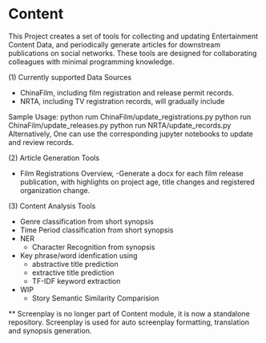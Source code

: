 # Content

This Project creates a set of tools for collecting and updating Entertainment Content Data, and periodically generate articles for downstream publications on social networks. These tools are designed for collaborating colleagues with minimal programming knowledge.

(1) Currently supported Data Sources
  - ChinaFilm, including film registration and release permit records.
  - NRTA, including TV registration records, will gradually include
  
  Sample Usage: python rum ChinaFilm/update_registrations.py
                python run ChinaFilm/update_releases.py
                python run NRTA/update_records.py
  Alternatively, One can use the corresponding jupyter notebooks to update and review records.

(2) Article Generation Tools
  - Film Registrations Overview, 
  -Generate a docx for each film release publication, with highlights on project age, title changes and registered organization change.


(3) Content Analysis Tools
  - Genre classification from short synopsis
  - Time Period classification from short synopsis
  - NER
    - Character Recognition from synopsis
  - Key phrase/word idenfication using 
    - abstractive title prediction
    - extractive title prediction
    - TF-IDF keyword extraction
  - WIP
    - Story Semantic Similarity Comparision

** Screenplay is no longer part of Content module, it is now a standalone repository. Screenplay is used for auto screenplay formatting, translation and synopsis generation.
